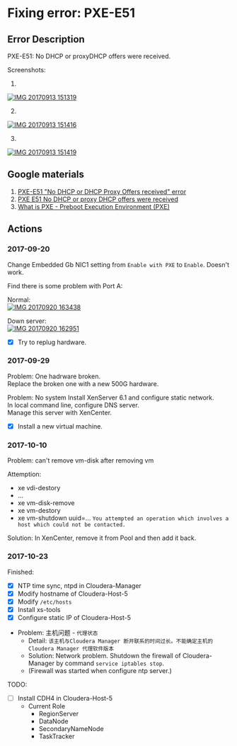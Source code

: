 # Fixing error: PXE-E51

## Error Description

PXE-E51: No DHCP or proxyDHCP offers were received.

Screenshots:

1.
<a href="https://ibb.co/eOUNoa"><img src="https://thumb.ibb.co/eOUNoa/IMG_20170913_151319.jpg" alt="IMG 20170913 151319" border="0" /></a>

2.
<a href="https://ibb.co/dH8tuF"><img src="https://thumb.ibb.co/dH8tuF/IMG_20170913_151416.jpg" alt="IMG 20170913 151416" border="0" /></a>

3.
<a href="https://ibb.co/ng9cMv"><img src="https://thumb.ibb.co/ng9cMv/IMG_20170913_151419.jpg" alt="IMG 20170913 151419" border="0" /></a>

## Google materials

1. [PXE-E51 "No DHCP or DHCP Proxy Offers received" error](https://community.saas.hpe.com/t5/ProLiant-Deployment-and/PXE-E51-quot-No-DHCP-or-DHCP-Proxy-Offers-received-quot-error/td-p/835177)
1. [PXE E51 No DHCP or proxy DHCP offers were received](https://support.symantec.com/en_US/article.TECH12323.html)
1. [What is PXE - Preboot Execution Environment (PXE)](http://searchnetworking.techtarget.com/definition/Preboot-Execution-Environment)

## Actions

### 2017-09-20

Change Embedded Gb NIC1 setting from `Enable with PXE` to `Enable`. Doesn't work.

Find there is some problem with Port A:

Normal:<br>
<a href="https://ibb.co/eQqCDk"><img src="https://thumb.ibb.co/eQqCDk/IMG_20170920_163438.jpg" alt="IMG 20170920 163438" border="0" /></a>

Down server:<br>
<a href="https://ibb.co/g4b8m5"><img src="https://thumb.ibb.co/g4b8m5/IMG_20170920_162951.jpg" alt="IMG 20170920 162951" border="0" /></a>

- [x] Try to replug hardware.

### 2017-09-29

Problem: One hadrware broken.<br>
Replace the broken one with a new 500G hardware.

Problem: No system
Install XenServer 6.1 and configure static network.<br>
In local command line, configure DNS server.<br>
Manage this server with XenCenter.

- [x] Install a new virtual machine. 

### 2017-10-10

Problem: can't remove vm-disk after removing vm

Attemption: 
- xe vdi-destory
- ...
- xe vm-disk-remove
- xe vm-destory
- xe vm-shutdown uuid=... `You attempted an operation which involves a host which could not be contacted.`

Solution: In XenCenter, remove it from Pool and then add it back.

### 2017-10-23

Finished:
- [x] NTP time sync, ntpd in Cloudera-Manager
- [x] Modify hostname of Cloudera-Host-5
- [x] Modify `/etc/hosts`
- [x] Install xs-tools
- [x] Configure static IP of Cloudera-Host-5

- Problem: 主机问题 - `代理状态`
  - Detail: `该主机与Cloudera Manager 断开联系的时间过长。不能确定主机的 Cloudera Manager 代理软件版本`
  - Solution: Network problem. Shutdown the firewall of Cloudera-Manager by command `service iptables stop`.
  - (Firewall was started when configure ntp server.)

TODO:
- [ ] Install CDH4 in Cloudera-Host-5
  - Current Role
    - RegionServer
    - DataNode
    - SecondaryNameNode
    - TaskTracker
